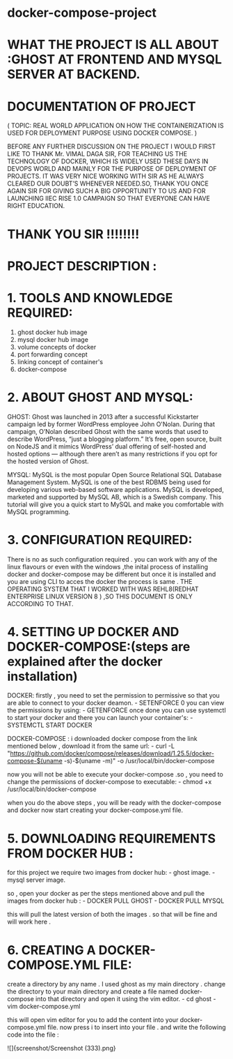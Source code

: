 # docker-compose-project
# WHAT THE PROJECT IS ALL ABOUT :GHOST AT FRONTEND AND MYSQL SERVER AT BACKEND. 

# DOCUMENTATION OF PROJECT 
( TOPIC: REAL WORLD APPLICATION ON HOW THE CONTAINERIZATION IS USED FOR DEPLOYMENT PURPOSE USING DOCKER COMPOSE. )


BEFORE ANY FURTHER DISCUSSION ON THE PROJECT I WOULD FIRST LIKE TO THANK Mr. VIMAL DAGA SIR, FOR TEACHING US THE TECHNOLOGY OF DOCKER, WHICH IS WIDELY USED THESE DAYS IN DEVOPS WORLD AND MAINLY FOR THE PURPOSE OF DEPLOYMENT OF PROJECTS.
IT WAS VERY NICE WORKING WITH SIR AS HE ALWAYS CLEARED OUR DOUBT’S WHENEVER NEEDED.SO, THANK YOU ONCE AGAIN SIR FOR GIVING SUCH A BIG OPPORTUNITY TO US AND FOR LAUNCHING IIEC RISE 1.0 CAMPAIGN SO THAT EVERYONE CAN HAVE RIGHT EDUCATION.

# THANK YOU SIR !!!!!!!!

# PROJECT DESCRIPTION :
 
# 1. TOOLS AND KNOWLEDGE REQUIRED:
1.	ghost docker hub image
2.	mysql docker hub image
3.	volume concepts of docker
4.	port forwarding concept
5.	linking concept of container's
6.	docker-compose

# 2. ABOUT GHOST AND MYSQL:
GHOST:
Ghost was launched in 2013 after a successful Kickstarter campaign led by former WordPress employee John O'Nolan. During that            campaign, O’Nolan described Ghost with the same words that used to describe WordPress, “just a blogging platform.”
It’s free, open source, built on NodeJS and it mimics WordPress’ dual offering of self-hosted and hosted options — although there        aren’t as many restrictions if you opt for the hosted version of Ghost.
   
MYSQL:
MySQL is the most popular Open Source Relational SQL Database Management System. MySQL is one of the best RDBMS being used for          developing various web-based software applications. MySQL is developed, marketed and supported by MySQL AB, which is a Swedish          company. This tutorial will give you a quick start to MySQL and make you comfortable with MySQL programming.
   
# 3. CONFIGURATION REQUIRED:
There is no as such configuration required . you can work with any of the linux flavours or even with the windows ,the inital           process of installing docker and docker-compose may be different but once it is installed and you are using CLI to acces the docker     the process is same .
THE OPERATING SYSTEM THAT I WORKED WITH WAS REHL8(REDHAT ENTERPRISE LINUX VERSION 8 ) ,SO THIS DOCUMENT IS ONLY ACCORDING TO THAT.
    
# 4. SETTING UP DOCKER AND DOCKER-COMPOSE:(steps are explained after the docker installation)
DOCKER:
     firstly , you need to set the permission to permissive so that you are able to connect to your docker deamon.
     - SETENFORCE 0
     you can view the permissions by using:
     - GETENFORCE
     once done you can use systemctl to start your docker and there you can launch your container's:
     - SYSTEMCTL START DOCKER 
     
DOCKER-COMPOSE :
   i downloaded docker compose from the link mentioned below , download it from the same url:
     - curl -L "https://github.com/docker/compose/releases/download/1.25.5/docker-compose-$(uname -s)-$(uname -m)" -o                          /usr/local/bin/docker-compose
     
   now you will not be able to execute your docker-compose .so , you need to change the permissions of docker-compose to executable:
     - chmod +x /usr/local/bin/docker-compose
     
   when you do the above steps , you will be ready with the docker-compose and docker now start creating your docker-compose.yml file.
     
   
# 5. DOWNLOADING REQUIREMENTS FROM DOCKER HUB :
for this project we require two images from docker hub:
    - ghost image.
    - mysql server image.
    
so , open your docker as per the steps mentioned above and pull the images from docker hub :
    - DOCKER PULL GHOST
    - DOCKER PULL MYSQL 
    
this will pull the latest version of both the images . so that will be fine and will work here .
    
# 6. CREATING A DOCKER-COMPOSE.YML FILE:
create a directory by any name . I used ghost as my main directory . change the directory to your main directory and create a file       named docker-compose into that directory and open it using the vim editor.
    - cd ghost
    - vim docker-compose.yml
    
this will open vim editor for you to add the content into your docker-compose.yml file. now press i to insert into your file .
and write the following code into the file :
    
   ![]{screenshot/Screenshot (333).png}
     

 

 
